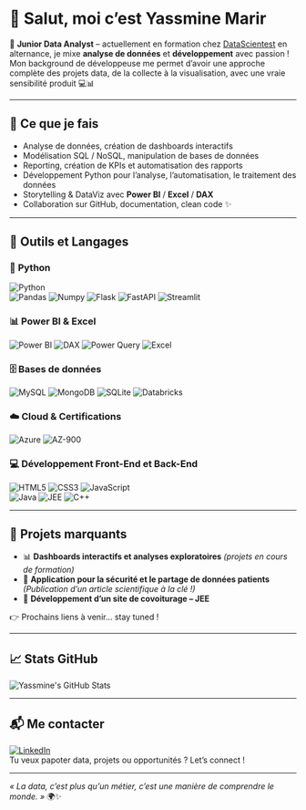# 👋 Salut, moi c’est Yassmine Marir

🎯 **Junior Data Analyst** – actuellement en formation chez [DataScientest](https://www.datascientest.com/) en alternance, je mixe **analyse de données** et **développement** avec passion ! Mon background de développeuse me permet d’avoir une approche complète des projets data, de la collecte à la visualisation, avec une vraie sensibilité produit 💻📊

---

## 🚀 Ce que je fais
- Analyse de données, création de dashboards interactifs
- Modélisation SQL / NoSQL, manipulation de bases de données
- Reporting, création de KPIs et automatisation des rapports  
- Développement Python pour l’analyse, l’automatisation, le traitement des données
- Storytelling & DataViz avec **Power BI** / **Excel** / **DAX**
- Collaboration sur GitHub, documentation, clean code ✨

---

## 🧰 Outils et Langages

### 🐍 **Python**  
![Python](https://img.shields.io/badge/Python-3776AB?style=flat&logo=python&logoColor=white)  
![Pandas](https://img.shields.io/badge/Pandas-150458?style=flat&logo=pandas&logoColor=white)  ![Numpy](https://img.shields.io/badge/Numpy-013243?style=flat&logo=numpy&logoColor=white)  ![Flask](https://img.shields.io/badge/Flask-000000?style=flat&logo=flask&logoColor=white)  ![FastAPI](https://img.shields.io/badge/FastAPI-009688?style=flat&logo=fastapi&logoColor=white) ![Streamlit](https://img.shields.io/badge/Streamlit-FF4B4B?style=flat&logo=streamlit&logoColor=white)

### 📊 **Power BI & Excel**  
![Power BI](https://img.shields.io/badge/PowerBI-F2C811?style=flat&logo=powerbi&logoColor=black)  ![DAX](https://img.shields.io/badge/DAX-512BD4?style=flat&logo=Microsoft&logoColor=white)  ![Power Query](https://img.shields.io/badge/PowerQuery-00B5E2?style=flat&logo=microsoft&logoColor=white)  ![Excel](https://img.shields.io/badge/Excel-217346?style=flat&logo=microsoft-excel&logoColor=white)  

### 🗄️ **Bases de données**  
![MySQL](https://img.shields.io/badge/MySQL-4479A1?style=flat&logo=mysql&logoColor=white)  ![MongoDB](https://img.shields.io/badge/MongoDB-47A248?style=flat&logo=mongodb&logoColor=white)  ![SQLite](https://img.shields.io/badge/SQLite-003B57?style=flat&logo=sqlite&logoColor=white)  ![Databricks](https://img.shields.io/badge/Databricks-FF420E?style=flat&logo=databricks&logoColor=white)  

### ☁️ **Cloud & Certifications**  
![Azure](https://img.shields.io/badge/Microsoft%20Azure-0089D6?style=flat&logo=microsoft-azure&logoColor=white) ![AZ-900](https://img.shields.io/badge/AZ--900-0078D4?style=flat&logo=microsoftazure&logoColor=white)

### 💻 **Développement Front-End et Back-End**  
![HTML5](https://img.shields.io/badge/HTML5-E34F26?style=flat&logo=html5&logoColor=white)  ![CSS3](https://img.shields.io/badge/CSS3-1572B6?style=flat&logo=css3&logoColor=white)  ![JavaScript](https://img.shields.io/badge/JavaScript-F7DF1E?style=flat&logo=javascript&logoColor=black)  
![Java](https://img.shields.io/badge/Java-007396?style=flat&logo=java&logoColor=white)  ![JEE](https://img.shields.io/badge/JEE-007396?style=flat&logo=java&logoColor=white)  ![C++](https://img.shields.io/badge/C%2B%2B-00599C?style=flat&logo=cplusplus&logoColor=white)  


---

## 🌟 Projets marquants
- 📊 **Dashboards interactifs et analyses exploratoires** *(projets en cours de formation)*
- 🏥 **Application pour la sécurité et le partage de données patients** *(Publication d’un article scientifique à la clé !)*
- 🚗 **Développement d’un site de covoiturage – JEE**  


👉 Prochains liens à venir… stay tuned !

---

## 📈 Stats GitHub
![Yassmine's GitHub Stats](https://github-readme-stats.vercel.app/api?username=YassmineMarir&show_icons=true&theme=radical)

---

## 📬 Me contacter
[![LinkedIn](https://img.shields.io/badge/LinkedIn-0A66C2?style=flat&logo=linkedin&logoColor=white)](https://www.linkedin.com/in/yassmine-marir-5a0762259/)  
Tu veux papoter data, projets ou opportunités ? Let’s connect !

---

*« La data, c’est plus qu’un métier, c’est une manière de comprendre le monde. »* 🌍✨
